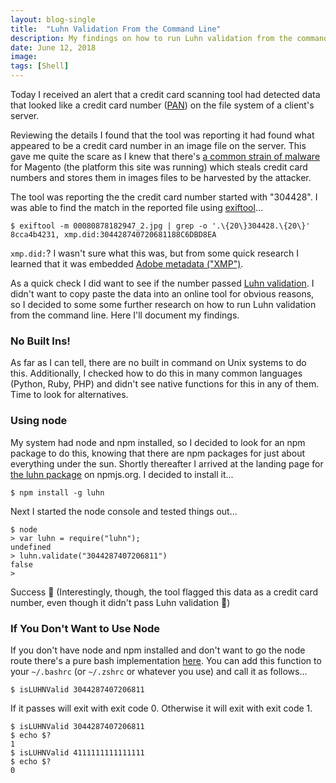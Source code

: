 ```yaml
---
layout: blog-single
title:  "Luhn Validation From the Command Line"
description: My findings on how to run Luhn validation from the command line.
date: June 12, 2018
image:
tags: [Shell]
---
```


Today I received an alert that a credit card scanning tool had detected data that looked like a credit card number ([PAN](https://www.investopedia.com/terms/p/primary-account-number-pan.asp)) on the file system of a client's server.

Reviewing the details I found that the tool was reporting it had found what appeared to be a credit card number in an image file on the server. This gave me quite the scare as I knew that there's [a common strain of malware](https://support.hypernode.com/knowledgebase/about-the-visbot-malware/) for Magento (the platform this site was running) which steals credit card numbers and stores them in images files to be harvested by the attacker.

The tool was reporting the the credit card number started with "304428". I was able to find the match in the reported file using [exiftool](https://www.sno.phy.queensu.ca/~phil/exiftool/)...

```
$ exiftool -m 00080878182947_2.jpg | grep -o '.\{20\}304428.\{20\}'
8cca4b4231, xmp.did:304428740720681188C6DBD8EA
```

`xmp.did:`? I wasn't sure what this was, but from some quick research I learned that it was embedded [Adobe metadata ("XMP")](https://en.wikipedia.org/wiki/Extensible_Metadata_Platform).

As a quick check I did want to see if the number passed [Luhn validation](https://en.wikipedia.org/wiki/Luhn_algorithm). I didn't want to copy paste the data into an online tool for obvious reasons, so I decided to some some further research on how to run Luhn validation from the command line. Here I'll document my findings.

<!-- excerpt_separator -->

### No Built Ins!

As far as I can tell, there are no built in command on Unix systems to do this. Additionally, I checked how to do this in many common languages (Python, Ruby, PHP) and didn't see native functions for this in any of them. Time to look for alternatives.

### Using node

My system had node and npm installed, so I decided to look for an npm package to do this, knowing that there are npm packages for just about everything under the sun. Shortly thereafter I arrived at the landing page for [the luhn package](https://www.npmjs.com/package/luhn) on npmjs.org. I decided to install it...

```
$ npm install -g luhn
```

Next I started the node console and tested things out...

```
$ node
> var luhn = require("luhn");
undefined
> luhn.validate("3044287407206811")
false
>
```

Success :raised_hands: (Interestingly, though, the tool flagged this data as a credit card number, even though it didn't pass Luhn validation :thinking:)

### If You Don't Want to Use Node

If you don't have node and npm installed and don't want to go the node route there's a pure bash implementation [here](https://gist.github.com/redmcg/6444516692c7ee72d1a79e1a98ca75dc). You can add this function to your `~/.bashrc` (or  `~/.zshrc` or whatever you use) and call it as follows...

```
$ isLUHNValid 3044287407206811
```

If it passes will exit with exit code 0. Otherwise it will exit with exit code 1.


```
$ isLUHNValid 3044287407206811
$ echo $?
1
$ isLUHNValid 4111111111111111
$ echo $?
0
```